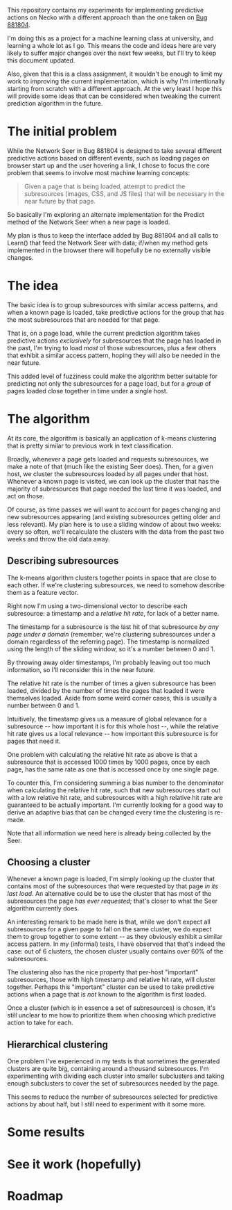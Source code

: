 This repository contains my experiments for implementing predictive actions on
Necko with a different approach than the one taken on [Bug 881804](https://bugzilla.mozilla.org/show_bug.cgi?id=881804).

I'm doing this as a project for a machine learning class at university, and
learning a whole lot as I go. This means the code and ideas here are very likely
to suffer major changes over the next few weeks, but I'll try to keep this
document updated.

Also, given that this is a class assignment, it wouldn't be enough to limit my
work to improving the current implementation, which is why I'm intentionally
starting from scratch with a different approach. At the very least I hope
this will provide some ideas that can be considered when tweaking the current
prediction algorithm in the future.

# The initial problem

While the Network Seer in Bug 881804 is designed to take several different
predictive actions based on different events, such as loading pages on
browser start up and the user hovering a link, I chose to focus the core
problem that seems to involve most machine learning concepts:

> Given a page that is being loaded, attempt to predict the subresources (images,
> CSS, and JS files) that will be necessary in the near future by that page.

So basically I'm exploring an alternate implementation for the Predict method of
the Network Seer when a new page is loaded.

My plan is thus to keep the interface added by Bug 881804 and all calls to
Learn() that feed the Network Seer with data; if/when my method gets
implemented in the browser there will hopefully be no externally visible
changes.

# The idea

The basic idea is to group subresources with similar access patterns, and when a
known page is loaded, take predictive actions for the group that has the most
subresources that are needed for that page.

That is, on a page load, while the current prediction algorithm takes predictive
actions _exclusively_ for subresources that the page has loaded in the past, I'm
trying to load _most_ of those subresources, plus a few others that exhibit
a similar access pattern, hoping they will also be needed in the near future.

This added level of fuzziness could make the algorithm better suitable for
predicting not only the subresources for a page load, but for a _group_ of pages
loaded close together in time under a single host.

# The algorithm

At its core, the algorithm is basically an application of k-means clustering
that is pretty similar to previous work in text classification.

Broadly, whenever a page gets loaded and requests subresources, we make a note
of that (much like the existing Seer does). Then, for a given host, we cluster
the subresources loaded by all pages under that host. Whenever a known page is
visited, we can look up the cluster that has the majority of subresources that
page needed the last time it was loaded, and act on those.

Of course, as time passes we will want to account for pages changing and new
subresources appearing (and existing subresources getting older and less
relevant). My plan here is to use a sliding window of about two weeks: every so
often, we'll recalculate the clusters with the data from the past two weeks and
throw the old data away.

## Describing subresources

The k-means algorithm clusters together points in space that are close to each
other. If we're clustering subresources, we need to somehow describe them as
a feature vector.

Right now I'm using a two-dimensional vector to describe each subresource: a
timestamp and a _relative hit rate_, for lack of a better name.

The timestamp for a subresource is the last hit of that subresource _by any
page under a domain_ (remember, we're clustering subresources under a domain
regardless of the referring page). The timestamp is normalized using the length
of the sliding window, so it's a number between 0 and 1.

By throwing away older timestamps, I'm probably leaving out too much
information, so I'll reconsider this in the near future.

The relative hit rate is the number of times a given subresource has been
loaded, divided by the number of times the pages that loaded it were themselves
loaded. Aside from some weird corner cases, this is usually a number between 0
and 1.

Intuitively, the timestamp gives us a measure of global relevance for a
subresource -- how important it is for this whole host --, while the relative
hit rate gives us a local relevance -- how important this subresource is for
pages that need it.

One problem with calculating the relative hit rate as above is that a
subresource that is accessed 1000 times by 1000 pages, once by each page, has
the same rate as one that is accessed once by one single page.

To counter this, I'm considering summing a bias number to the denominator when
calculating the relative hit rate, such that new subresources start out with a
low relative hit rate, and subresources with a high relative hit rate are
guaranteed to be actually important. I'm currently looking for a good way to
derive an adaptive bias that can be changed every time the clustering is
re-made.

Note that all information we need here is already being collected by the Seer.

## Choosing a cluster

Whenever a known page is loaded, I'm simply looking up the cluster that contains
most of the subresources that were requested by that page _in its last load_. An
alternative could be to use the cluster that has most of the subresources the
page _has ever requested_; that's closer to what the Seer algorithm currently
does.

An interesting remark to be made here is that, while we don't expect all
subresources for a given page to fall on the same cluster, we do expect them to
group together to some extent -- as they obviously exhibit a similar access
pattern. In my (informal) tests, I have observed that that's indeed the case:
out of 6 clusters, the chosen cluster usually contains over 60% of the subresources.

The clustering also has the nice property that per-host "important"
subresources, those with high timestamp and relative hit rate, will cluster
together. Perhaps this "important" cluster can be used to take predictive
actions when a page that is _not_ known to the algorithm is first loaded.

Once a cluster (which is in essence a set of subresources) is chosen, it's still
unclear to me how to prioritize them when choosing which predictive action to
take for each.

## Hierarchical clustering

One problem I've experienced in my tests is that sometimes the generated
clusters are quite big, containing around a thousand subresources. I'm
experimenting with dividing each cluster into smaller subclusters and taking
enough subclusters to cover the set of subresources needed by the page.

This seems to reduce the number of subresources selected for predictive actions
by about half, but I still need to experiment with it some more.

# Some results

# See it work (hopefully)

# Roadmap

